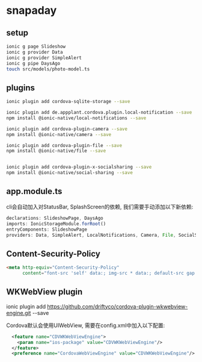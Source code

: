 snapaday
===

## setup
```bash
ionic g page Slideshow
ionic g provider Data
ionic g provider SimpleAlert
ionic g pipe DaysAgo
touch src/models/photo-model.ts
```

## plugins

```bash
ionic plugin add cordova-sqlite-storage --save

ionic plugin add de.appplant.cordova.plugin.local-notification --save
npm install @ionic-native/local-notifications --save

ionic plugin add cordova-plugin-camera --save
npm install @ionic-native/camera --save

ionic plugin add cordova-plugin-file --save
npm install @ionic-native/file --save


ionic plugin add cordova-plugin-x-socialsharing --save
npm install @ionic-native/social-sharing --save
```

## app.module.ts
cli会自动加入对StatusBar, SplashScreen的依赖, 我们需要手动添加以下新依赖:
```js
declarations: SlideshowPage, DaysAgo
imports: IonicStorageModule.forRoot()
entryComponents: SlideshowPage
providers: Data, SimpleAlert, LocalNotifications, Camera, File, SocialSharing
```

## Content-Security-Policy
```html
<meta http-equiv="Content-Security-Policy"
      content="font-src 'self' data:; img-src * data:; default-src gap://ready file://* *; script-src 'self' 'unsafe-inline' 'unsafe-eval' *; style-src 'self' 'unsafe-inline' *">

```

## WKWebView plugin
ionic plugin add https://github.com/driftyco/cordova-plugin-wkwebview-engine.git --save

Cordova默认会使用UIWebView, 需要在config.xml中加入以下配置:
```xml
  <feature name="CDVWKWebViewEngine">
    <param name="ios-package" value="CDVWKWebViewEngine"/>
  </feature>
  <preference name="CordovaWebViewEngine" value="CDVWKWebViewEngine"/>
```

